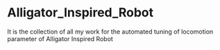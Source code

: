 # Alligator_Inspired_Robot
It is the collection of all my work for the automated tuning of locomotion parameter of Alligator Inspired Robot
